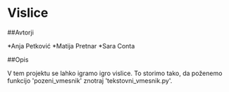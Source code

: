 # Vislice

##Avtorji

*Anja Petković
*Matija Pretnar
*Sara Conta

##Opis 

V tem projektu se lahko igramo igro vislice. To storimo tako, da poženemo funkcijo 'pozeni_vmesnik' znotraj 'tekstovni_vmesnik.py'.